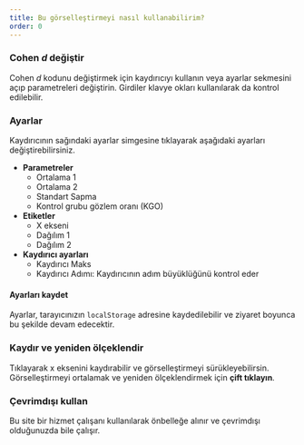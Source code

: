 ```yaml
---
title: Bu görselleştirmeyi nasıl kullanabilirim?
order: 0
---
```


### Cohen *d* değiştir
Cohen *d* kodunu değiştirmek için kaydırıcıyı kullanın veya ayarlar sekmesini açıp parametreleri değiştirin. Girdiler klavye okları kullanılarak da kontrol edilebilir.

### Ayarlar
Kaydırıcının sağındaki ayarlar simgesine tıklayarak aşağıdaki ayarları değiştirebilirsiniz.

* **Parametreler**
    + Ortalama 1
    + Ortalama 2
    + Standart Sapma
    + Kontrol grubu gözlem oranı (KGO)
* **Etiketler**
    + X ekseni
    + Dağılım 1
    + Dağılım 2
* **Kaydırıcı ayarları**
    + Kaydırıcı Maks
    + Kaydırıcı Adımı: Kaydırıcının adım büyüklüğünü kontrol eder

#### Ayarları kaydet
Ayarlar, tarayıcınızın `localStorage` adresine kaydedilebilir ve ziyaret boyunca bu şekilde devam edecektir.

### Kaydır ve yeniden ölçeklendir
Tıklayarak x eksenini kaydırabilir ve görselleştirmeyi sürükleyebilirsin. Görselleştirmeyi ortalamak ve yeniden ölçeklendirmek için **çift tıklayın**.

### Çevrimdışı kullan
Bu site bir hizmet çalışanı kullanılarak önbelleğe alınır ve çevrimdışı olduğunuzda bile çalışır.

